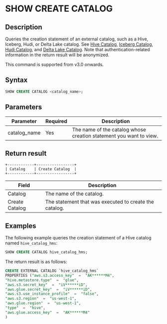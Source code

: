 # SHOW CREATE CATALOG

## Description

Queries the creation statement of an external catalog, such as a Hive, Iceberg, Hudi, or Delta Lake catalog. See [Hive Catalog](../../../data_source/catalog/hive_catalog.md), [Iceberg Catalog](../../../data_source/catalog/iceberg_catalog.md), [Hudi Catalog](../../../data_source/catalog/hudi_catalog.md), and [Delta Lake Catalog](../../../data_source/catalog/deltalake_catalog.md). Note that authentication-related information in the return result will be anonymized.

This command is supported from v3.0 onwards.

## Syntax

```SQL
SHOW CREATE CATALOG <catalog_name>;
```

## Parameters

| **Parameter** | **Required** | **Description**                                              |
| ------------- | ------------ | ------------------------------------------------------------ |
| catalog_name  | Yes          | The name of the catalog whose creation statement you want to view. |

## Return result

```Plain
+------------+-----------------+
| Catalog    | Create Catalog  |
+------------+-----------------+
```

| **Field**  | **Description**                                        |
| -------------- | ------------------------------------------------------ |
| Catalog        | The name of the catalog.                               |
| Create Catalog | The statement that was executed to create the catalog. |

## Examples

The following example queries the creation statement of a Hive catalog named `hive_catalog_hms`:

```SQL
SHOW CREATE CATALOG hive_catalog_hms;
```

The return result is as follows:

```SQL
CREATE EXTERNAL CATALOG `hive_catalog_hms`
PROPERTIES ("aws.s3.access_key"  =  "AK******M4",
"hive.metastore.type"  =  "glue",
"aws.s3.secret_key"  =  "iV******iD",
"aws.glue.secret_key"  =  "iV******iD",
"aws.s3.use_instance_profile"  =  "false",
"aws.s3.region"  =  "us-west-1",
"aws.glue.region"  =  "us-west-1",
"type"  =  "hive",
"aws.glue.access_key"  =  "AK******M4"
)
```
